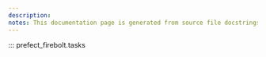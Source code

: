 ```yaml
---
description: 
notes: This documentation page is generated from source file docstrings.
---
```


::: prefect_firebolt.tasks